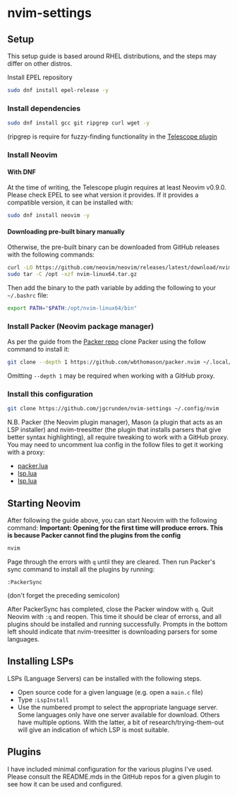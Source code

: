 # nvim-settings

## Setup
This setup guide is based around RHEL distributions, and the steps may differ on other distros.

Install EPEL repository
```bash
sudo dnf install epel-release -y
```

### Install dependencies
```bash
sudo dnf install gcc git ripgrep curl wget -y
```
(ripgrep is require for fuzzy-finding functionality in the [Telescope plugin](https://github.com/nvim-telescope/telescope.nvim)

### Install Neovim
#### With DNF
At the time of writing, the Telescope plugin requires at least Neovim v0.9.0. Please check EPEL to see what version it provides.
If it provides a compatible version, it can be installed with:
```bash
sudo dnf install neovim -y
```
#### Downloading pre-built binary manually
Otherwise, the pre-built binary can be downloaded from GitHub releases with the following commands:
```bash
curl -LO https://github.com/neovim/neovim/releases/latest/download/nvim-linux64.tar.gz
sudo tar -C /opt -xzf nvim-linux64.tar.gz
```

Then add the binary to the path variable by adding the following to your `~/.bashrc` file:
```bash
export PATH="$PATH:/opt/nvim-linux64/bin"
```

### Install Packer (Neovim package manager)
As per the guide from the [Packer repo](https://github.com/wbthomason/packer.nvim) clone Packer using the follow command to install it:
```bash
git clone --depth 1 https://github.com/wbthomason/packer.nvim ~/.local/share/nvim/site/pack/packer/start/packer.nvim
```
Omitting `--depth 1` may be required when working with a GitHub proxy.

### Install this configuration
```bash
git clone https://github.com/jgcrunden/nvim-settings ~/.config/nvim
```
N.B. Packer (the Neovim plugin manager), Mason (a plugin that acts as an LSP installer) and nvim-treesitter (the plugin that installs parsers that give better syntax highlighting), all require tweaking to work with a GitHub proxy. You may need to uncomment lua config in the follow files to get it working with a proxy:
- [packer.lua](plugin/packer.lua)
- [lsp.lua](after/plugin/lsp.lua)
- [lsp.lua](after/plugin/treesitter.lua)


## Starting Neovim
After following the guide above, you can start Neovim with the following command:
**Important: Opening for the first time will produce errors. This is because Packer cannot find the plugins from the config**
```bash
nvim
```

Page through the errors with `q` until they are cleared. Then run Packer's sync command to install all the plugins by running:
```vim
:PackerSync
```
(don't forget the preceding semicolon)

After PackerSync has completed, close the Packer window with `q`. Quit Neovim with `:q` and reopen. This time it should be clear of errorss, and all plugins should be installed and running successfully. Prompts in the bottom left should indicate that nvim-treesitter is downloading parsers for some languages.

## Installing LSPs
LSPs (Language Servers) can be installed with the following steps.
- Open source code for a given language (e.g. open a `main.c` file)
- Type `:LspInstall`
- Use the numbered prompt to select the appropriate language server. Some languages only have one server available for download. Others have multiple options. With the latter, a bit of research/trying-them-out will give an indication of which LSP is most suitable.

## Plugins
I have included minimal configuration for the various plugins I've used. Please consult the README.mds in the GitHub repos for a given plugin to see how it can be used and configured.
